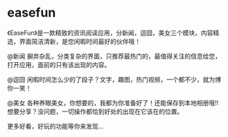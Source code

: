 # easefun
《EaseFun》是一款精致的资讯阅读应用，分新闻，逗囧，美女三个模块，内容精选，界面简洁清新，是您闲暇时间最好的伙伴哦！

@新闻
摒弃杂乱，分类复杂的界面，只推荐最热门的，最值得关注的信息给您，打开应用，面前的只有该出现的内容。

@逗囧
闲暇时间怎么少的了段子？文字，趣图，热门视频，一个都不少，就为博你一笑！

@美女
各种养眼美女，你想要的，我都为你准备好了！还能保存到本地相册哦!! 想要分享？没问题，一切操作都恰到好处的出现在它该在的位置。

更多好看，好玩的功能等你来发现...
